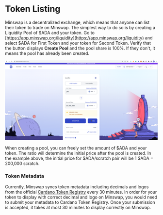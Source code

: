 # Token Listing

Minswap is a decentralized exchange, which means that anyone can list their token to trade on Minswap. The simplest way to do so is by creating a Liquidity Pool of $ADA and your token. Go to [https://app.minswap.org/liquidity](https://app.minswap.org/liquidity) and select $ADA for First Token and your token for Second Token. Verify that the button displays **Create Pool** and the pool share is 100%. If they don't, it means the pool has already been created.

![Example of creating ADA/scratch pool](<../.gitbook/assets/image (1) (1).png>)

When creating a pool, you can freely set the amount of $ADA and your token. The ratio will determine the initial price after the pool is created. In the example above, the initial price for $ADA/scratch pair will be 1 $ADA = 200,000 scratch.

### Token Metadata

Currently, Minswap syncs token metadata including decimals and logos from the official [Cardano Token Registry](https://github.com/cardano-foundation/cardano-token-registry) every 30 minutes. In order for your token to display with correct decimal and logo on Minswap, you would need to submit your metadata to Cardano Token Registry. Once your submission is accepted, it takes at most 30 minutes to display correctly on Minswap.

